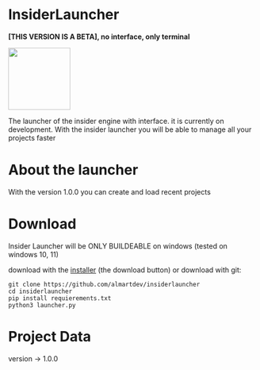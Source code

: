# InsiderLauncher
**[THIS VERSION IS A BETA], no interface, only terminal**

[<img src="https://letscrackon.org/wp-content/uploads/2019/07/download-button-1.png" width="125"/>](https://github.com/AlmartDev/InsiderLauncher/blob/installer/insiderlaunchersetup.exe?raw=true)

The launcher of the insider engine with interface. it is currently on development.
With the insider launcher you will be able to manage all your projects faster

# About the launcher
With the version 1.0.0 you can create and load recent projects

# Download
Insider Launcher will be ONLY BUILDEABLE on windows (tested on windows 10, 11)


download with the [installer](https://github.com/AlmartDev/InsiderLauncher/blob/installer/insiderlaunchersetup.exe?raw=true) (the download button) or download with git:
```
git clone https://github.com/almartdev/insiderlauncher
cd insiderlauncher
pip install requierements.txt
python3 launcher.py
```

# Project Data
version -> 1.0.0
  
